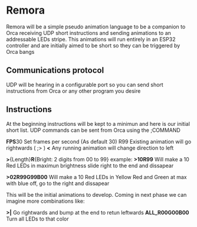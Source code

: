 # Remora

Remora will be a simple pseudo animation language to be a companion to Orca receiving UDP short instructions and sending animations to an addressable LEDs stripe.
This animations will run entirely in an ESP32 controller and are initially aimed to be short so they can be triggered by Orca bangs

## Communications protocol

UDP will be hearing in a configurable port so you can send short instructions from Orca or any other program you desire

## Instructions

At the beginning instructions will be kept to a minimun and here is our initial short list. 
UDP commands can be sent from Orca using the ;COMMAND

**FPS**30 Set frames per second (As default 30)
R99 Existing animation will go rightwards ( ;> )
**<** Any running animation will change direction to left

**>**{Length}**R**{Bright: 2 digits from 00 to 99}   example:
**>10R99**  Will make a 10 Red LEDs in maximun brightness slide right to the end and dissapear

**>02R99G99B00**  Will make a 10 Red LEDs in Yellow Red and Green at max with blue off, go to the right and dissapear

This will be the initial animations to develop.
Coming in next phase we can imagine more combinations like:

**>|** Go rightwards and bump at the end to retun leftwards
**ALL_R00G00B00** Turn all LEDs to that color

